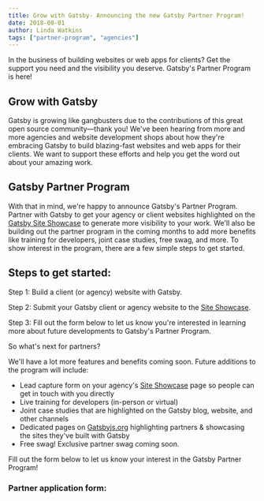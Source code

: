 ```yaml
---
title: Grow with Gatsby- Announcing the new Gatsby Partner Program!
date: 2018-08-01
author: Linda Watkins
tags: ["partner-program", "agencies"]
---
```


In the business of building websites or web apps for clients? Get the support you need and the visibility you deserve. Gatsby's Partner Program is here!

## Grow with Gatsby

Gatsby is growing like gangbusters due to the contributions of this great open source community—thank you! We've been hearing from more and more agencies and website development shops about how they're embracing Gatsby to build blazing-fast websites and web apps for their clients. We want to support these efforts and help you get the word out about your amazing work.

## Gatsby Partner Program

With that in mind, we're happy to announce Gatsby's Partner Program. Partner with Gatsby to get your agency or client websites highlighted on the [Gatsby Site Showcase](/showcase/) to generate more visibility to your work. We'll also be building out the partner program in the coming months to add more benefits like training for developers, joint case studies, free swag, and more. To show interest in the program, there are a few simple steps to get started.

## Steps to get started:

Step 1: Build a client (or agency) website with Gatsby.

Step 2: Submit your Gatsby client or agency website to the [Site Showcase](/contributing/site-showcase-submissions/).

Step 3: Fill out the form below to let us know you're interested in learning more about future developments to Gatsby's Partner Program.

So what's next for partners?

We'll have a lot more features and benefits coming soon. Future additions to the program will include:

-   Lead capture form on your agency's [Site Showcase](/showcase/) page so people can get in touch with you directly
-   Live training for developers (in-person or virtual)
-   Joint case studies that are highlighted on the Gatsby blog, website, and other channels
-   Dedicated pages on [Gatsbyjs.org](https://github.com/gatsbyjs/rfcs/blob/8bb84d8a4ed495678ae76645f940a03ad562a7d1/text/0008--individual-agency-company-pages.md#agency-pages) highlighting partners & showcasing the sites they've built with Gatsby
-   Free swag! Exclusive partner swag coming soon.

Fill out the form below to let us know your interest in the Gatsby Partner Program!

### Partner application form:

<HubspotForm
  portal-id="4731712"
  form-id="bbad5044-d31d-4473-bd57-62cb64fdc811"
  sfdc-campaign-id="701f4000000VDrYAAW"
/>
